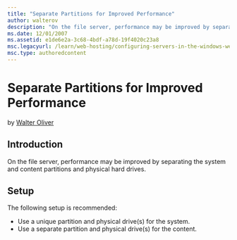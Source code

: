 ```yaml
---
title: "Separate Partitions for Improved Performance"
author: walterov
description: "On the file server, performance may be improved by separating the system and content partitions and physical hard drives. Setup The following setup is recomm..."
ms.date: 12/01/2007
ms.assetid: e1de6e2a-3c68-4bdf-a78d-19f4020c23a8
msc.legacyurl: /learn/web-hosting/configuring-servers-in-the-windows-web-platform/preparing-the-file-serve-deployment
msc.type: authoredcontent
---
```

# Separate Partitions for Improved Performance

by [Walter Oliver](https://github.com/walterov)

## Introduction

On the file server, performance may be improved by separating the system and content partitions and physical hard drives.

## Setup

The following setup is recommended:

- Use a unique partition and physical drive(s) for the system.
- Use a separate partition and physical drive(s) for the content.
